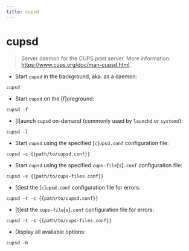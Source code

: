 ```yaml
---
title: cupsd
---
```

# cupsd

> Server daemon for the CUPS print server.
> More information: <https://www.cups.org/doc/man-cupsd.html>.

- Start `cupsd` in the background, aka. as a daemon:

`cupsd`

- Start `cupsd` on the [f]oreground:

`cupsd -f`

- [l]aunch `cupsd` on-demand (commonly used by `launchd` or `systemd`):

`cupsd -l`

- Start `cupsd` using the specified [`c`]`upsd.conf` configuration file:

`cupsd -c {{path/to/cupsd.conf}}`

- Start `cupsd` using the specified `cups-file`[`s`]`.conf` configuration file:

`cupsd -s {{path/to/cups-files.conf}}`

- [t]est the [`c`]`upsd.conf` configuration file for errors:

`cupsd -t -c {{path/to/cupsd.conf}}`

- [t]est the `cups-file`[`s`]`.conf` configuration file for errors:

`cupsd -t -s {{path/to/cups-files.conf}}`

- Display all available options:

`cupsd -h`

